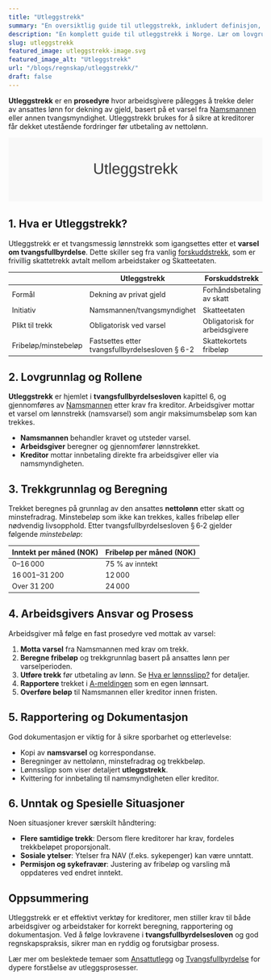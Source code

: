 ```yaml
---
title: "Utleggstrekk"
summary: "En oversiktlig guide til utleggstrekk, inkludert definisjon, lovgrunnlag, beregning, arbeidsgivers rolle, rapportering og praktiske eksempler."
description: "En komplett guide til utleggstrekk i Norge. Lær om lovgrunnlag, beregning, arbeidsgivers ansvar og prosess ved lønnstrekk for dekning av gjeld."
slug: utleggstrekk
featured_image: utleggstrekk-image.svg
featured_image_alt: "Utleggstrekk"
url: "/blogs/regnskap/utleggstrekk/"
draft: false
---
```


**Utleggstrekk** er en **prosedyre** hvor arbeidsgivere pålegges å trekke deler av ansattes lønn for dekning av gjeld, basert på et varsel fra [Namsmannen](/blogs/regnskap/namsmannen "Namsmannen") eller annen tvangsmyndighet. Utleggstrekk brukes for å sikre at kreditorer får dekket utestående fordringer før utbetaling av nettolønn.

![Utleggstrekk Oversikt](utleggstrekk-image.svg)

## 1. Hva er Utleggstrekk?

Utleggstrekk er et tvangsmessig lønnstrekk som igangsettes etter et **varsel om tvangsfullbyrdelse**. Dette skiller seg fra vanlig [forskuddstrekk](/blogs/regnskap/hva-er-forskuddstrekk "Hva er Forskuddstrekk? Komplett Guide til Skattetrekk i Lønn"), som er frivillig skattetrekk avtalt mellom arbeidstaker og Skatteetaten.

|                      | Utleggstrekk                                        | Forskuddstrekk                                 |
|----------------------|-----------------------------------------------------|------------------------------------------------|
| Formål               | Dekning av privat gjeld                              | Forhåndsbetaling av skatt                      |
| Initiativ            | Namsmannen/tvangsmyndighet                          | Skatteetaten                                   |
| Plikt til trekk      | Obligatorisk ved varsel                              | Obligatorisk for arbeidsgivere                 |
| Fribeløp/minstebeløp | Fastsettes etter tvangsfullbyrdelsesloven § 6-2     | Skattekortets fribeløp                         |


## 2. Lovgrunnlag og Rollene

**Utleggstrekk** er hjemlet i **tvangsfullbyrdelsesloven** kapittel 6, og gjennomføres av [Namsmannen](/blogs/regnskap/namsmannen "Namsmannen") etter krav fra kreditor. Arbeidsgiver mottar et varsel om lønnstrekk (namsvarsel) som angir maksimumsbeløp som kan trekkes.

- **Namsmannen** behandler kravet og utsteder varsel.
- **Arbeidsgiver** beregner og gjennomfører lønnstrekket.
- **Kreditor** mottar innbetaling direkte fra arbeidsgiver eller via namsmyndigheten.


## 3. Trekkgrunnlag og Beregning

Trekket beregnes på grunnlag av den ansattes **nettolønn** etter skatt og minstefradrag. Minstebeløp som ikke kan trekkes, kalles fribeløp eller nødvendig livsopphold. Etter tvangsfullbyrdelsesloven § 6‑2 gjelder følgende *minstebeløp*:

| Inntekt per måned (NOK) | Fribeløp per måned (NOK) |
|--------------------------|--------------------------|
| 0–16 000                 | 75 % av inntekt          |
| 16 001–31 200            | 12 000                   |
| Over 31 200              | 24 000                   |


## 4. Arbeidsgivers Ansvar og Prosess

Arbeidsgiver må følge en fast prosedyre ved mottak av varsel:

1. **Motta varsel** fra Namsmannen med krav om trekk.
2. **Beregne fribeløp** og trekkgrunnlag basert på ansattes lønn per varselperioden.
3. **Utføre trekk** før utbetaling av lønn. Se [Hva er lønnsslipp?](/blogs/regnskap/hva-er-lonnsslipp "Hva er Lønnsslipp?") for detaljer.
4. **Rapportere** trekket i [A-meldingen](/blogs/regnskap/hva-er-a-melding "Hva er A-melding?") som en egen lønnsart.
5. **Overføre beløp** til Namsmannen eller kreditor innen fristen.


## 5. Rapportering og Dokumentasjon

God dokumentasjon er viktig for å sikre sporbarhet og etterlevelse:

- Kopi av **namsvarsel** og korrespondanse.
- Beregninger av nettolønn, minstefradrag og trekkbeløp.
- Lønnsslipp som viser detaljert **utleggstrekk**.
- Kvittering for innbetaling til namsmyndigheten eller kreditor.


## 6. Unntak og Spesielle Situasjoner

Noen situasjoner krever særskilt håndtering:

* **Flere samtidige trekk**: Dersom flere kreditorer har krav, fordeles trekkbeløpet proporsjonalt.
* **Sosiale ytelser**: Ytelser fra NAV (f.eks. sykepenger) kan være unntatt.
* **Permisjon og sykefravær**: Justering av fribeløp og varsling må oppdateres ved endret inntekt.


## Oppsummering

Utleggstrekk er et effektivt verktøy for kreditorer, men stiller krav til både arbeidsgiver og arbeidstaker for korrekt beregning, rapportering og dokumentasjon. Ved å følge lovkravene i **tvangsfullbyrdelsesloven** og god regnskapspraksis, sikrer man en ryddig og forutsigbar prosess.

Lær mer om beslektede temaer som [Ansattutlegg](/blogs/regnskap/ansattutlegg "Ansattutlegg - En komplett guide til utlegg fra ansatte") og [Tvangsfullbyrdelse](/blogs/regnskap/tvangsfullbyrdelse "Tvangsfullbyrdelse") for dypere forståelse av utleggsprosesser.
